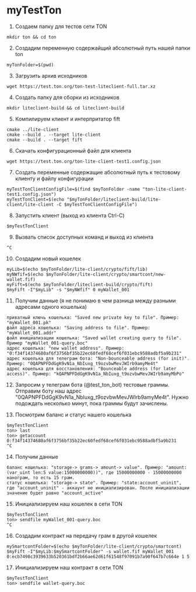 # myTestTon

1. Создаем папку для тестов сети TON
```
mkdir ton && cd ton
```

2. Создадим переменную содержайщий абсолютный путь нашей папки ton
```
myTonFolder=$(pwd)
```

3. Загрузить архив исходников
```
wget https://test.ton.org/ton-test-liteclient-full.tar.xz
```

4. Создать папку для сборки из исходников
```
mkdir liteclient-build && cd liteclient-build
```

5. Компилируем клиент и интерпритатор fift
```
cmake ../lite-client
cmake --build . --target lite-client
cmake --build . --target fift
```

6. Скачать конфигурационный файл для клиента
```
wget https://test.ton.org/ton-lite-client-test1.config.json
```

7. Создать переменные содержащие абсолютный путь к тестовому клиенту и файлу конфигурации
```
myTestTonClientConfigFile=$(find $myTonFolder -name "ton-lite-client-test1.config.json")
myTestTonClient=$(echo "$myTonFolder/liteclient-build/lite-client/lite-client -C $myTestTonClientConfigFile")
```

8. Запустить клиент (выход из клиента Ctrl-C)
```
$myTestTonClient
```

9. Вызвать список доступных команд и выход из клиента
```ton> help
^C
```

10. Создадим новый кошелек
```
myLib=$(echo $myTonFolder/lite-client/crypto/fift/lib)
myNWfif=$(echo $myTonFolder/lite-client/crypto/smartcont/new-wallet.fif)
myFift=$(echo $myTonFolder/liteclient-build/crypto/fift)
$myFift -I"$myLib" -s "$myNWfif" 0 myWallet_001
```

11. Получим данные (я не понимаю в чем разница между разными адресами одного кошелька)
```
приватный ключь кошелька: "Saved new private key to file". Пример: "myWallet_001.pk"
файл адреса кошелька: "Saving address to file". Пример: "myWallet_001.addr"
файл инициализации кошелька: "Saved wallet creating query to file". Пример "myWallet_001-query.boc"
адрес кошелька: "new wallet address". Пример: "0:f34f14374680af6f3756bf35b22ec60fedf68cef6f031ebc9588adbf5a9b231"
адрес кошелька для телеграм бота: "Non-bounceable address (for init)". Пример: "0QAPNPFDdGgK9vN1a_NbIuxg_t9ozvbwMevJWIrb9amyMe4t"
адрес кошелька для восстановления: "Bounceable address (for later access)". Пример: "kQAPNPFDdGgK9vN1a_NbIuxg_t9ozvbwMevJWIrb9amyMbPo"
```

12. Запросим у телеграм бота (@test_ton_bot) тестовые граммы. Отправим боту наш адрес "0QAPNPFDdGgK9vN1a_NbIuxg_t9ozvbwMevJWIrb9amyMe4t". Нужно подождать несколько минут, пока граммы будут зачислены.

13. Посмотрим баланс и статус нашего кошелька
```
$myTestTonClient
ton> last
ton> getaccount 0:f34f14374680af6f3756bf35b22ec60fedf68cef6f031ebc9588adbf5a9b231
^C
```

14. Получим данные
```
баланс кошелька: "storage-> grams-> amount-> value". Пример: "amount:(var_uint len:5 value:15000000000))", где 15000000000 - 15000000000 нанограм, то есть 15 грам.
статус кошелька: "storage-> state". Пример: "state:account_uninit", где "account_uninit" - аккаунт не инициализирован. После инициализации значение будет равно "account_active"
```

15. Инициализируем наш кошелек в сети TON
```
$myTestTonClient
ton> sendfile myWallet_001-query.boc
^C
```

16. Создадим контракт на передачу грам в другой кошелек
```
mySmartcontFolder=$(echo $myTonFolder/lite-client/crypto/smartcont)
$myFift -I"$myLib:$mySmartcontFolder" -s wallet.fif myWallet_001 0:ecb7498c3939633b520361bdf2b66ae62d61f61548f97091b7a90f647b7c664e 1 5
```

17. Инициализируем наш контракт в сети TON
```
$myTestTonClient
ton> sendfile wallet-query.boc
```
